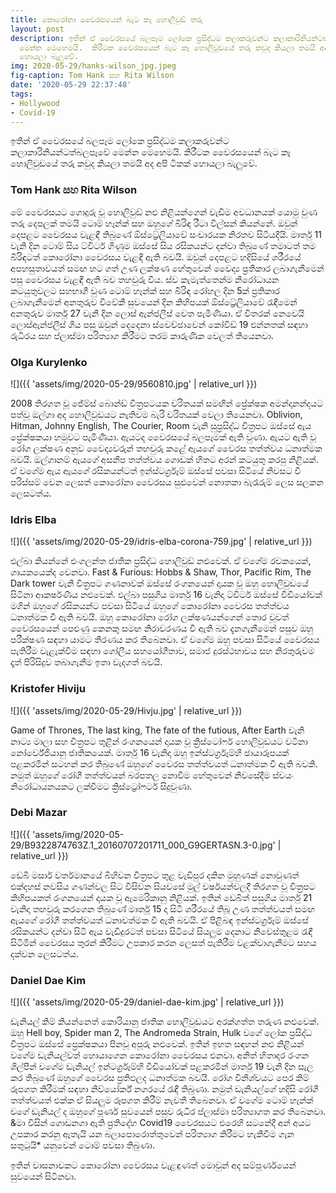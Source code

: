 ```yaml
---
title: කොරෝනා වෛරසයෙන් බැට කෑ හොලිවුඩ් තරු
layout: post
description: ඉතින් ඒ වෛරසයේ බලපෑම ලෝකෙ ප්‍රසිද්ධම කලාකරුවන්ට කලාකාරිනියන්ටත්බලපෑවේ
  මෙන්න මෙහෙමයි.  කිරීටක වෛරසයෙන් බැට කෑ හොලිවුඩයේ තරු කවුද කියලා තමයි අද අපි ටිකක්
  හොයලා බැලුවේ.
img: 2020-05-29/hanks-wilson_jpg.jpeg
fig-caption: Tom Hank සහ Rita Wilson
date: '2020-05-29 22:37:48'
tags:
- Hollywood
- Covid-19
---
```


ඉතින් ඒ වෛරසයේ බලපෑම ලෝකෙ ප්‍රසිද්ධම කලාකරුවන්ට කලාකාරිනියන්ටත්බලපෑවේ මෙන්න මෙහෙමයි.  කිරීටක වෛරසයෙන් බැට කෑ හොලිවුඩයේ තරු කවුද කියලා තමයි අද අපි ටිකක් හොයලා බැලුවේ.  

### Tom Hank සහ Rita Wilson 

මේ වෛරසයට ගොදුරු වූ හොලිවුඩ් නළු නිළියන්ගෙන් වැඩිම අවධානයක් යොමු වුණ තරු දෙපලක් තමයි ටොම් හෑන්ක් සහ ඔහුගේ බිරිඳ රීටා විල්සන් කියන්නේ. ඔවුන් දෙපළට වෛරසය වැළඳී තිබුණේ ඕස්ට්‍රේලියාවේ සංචාරයක නිරතව සිටියදීයි. මාර්තු 11 වැනි දින ටොම්  සිය ට්විටර් ගිණුම ඔස්සේ සිය රසිකයන්ට දන්වා තිබුණේ තමාටත් තම බිරිඳටත් කොරෝනා වෛරසය වැළඳී ඇති බවයි. ඔවුන් දෙපළට හදිසියේ ශරීරයේ අපහසුතාවයත් සමඟ හට ගත් උණ ලක්ෂණ හේතුවෙන් වෛද්‍ය ප්‍රතිකාර ලබාගැනීමෙන් පසු වෛරසය වැළඳී ඇති බව තහවුරු විය. ස්ව කැමැත්තෙන්ම නිරෝධායන කටයුතුවලට සහභාගී වුණ ටොම් හෑන්ක් සහ බිරිඳ රෝහල දින 5ක් ප්‍රතිකාර ලබාගැනීමෙන් අනතුරුව විවේකී සුවයෙන් දින කිහිපයක් ඕස්ට්‍රේලියාවේ රැඳීමෙන් අනතුරුව මාර්තු 27 වැනි දින ලොස් ඇන්ජලීස් වෙත පැමිණියා. ඒ විතරක් නෙවෙයි ලොස්ඇන්ජලීස් ගිය පසු ඔවුන් දෙදෙනා ස්වෙච්ඡාවෙන් කෝවිඩ් 19 එන්නතක් සඳහා රුධිරය සහ ප්ලාස්මා පරිත්‍යාග කිරීමට තරම් කාරුණික වෙලත් තියෙනවා.

### Olga Kurylenko

![]({{ 'assets/img/2020-05-29/9560810.jpg' | relative_url }})

2008 තිරගත වූ ජේම්ස් බොන්ඩ් චිත්‍රපටයක චරිතයක් සමඟින් ප්‍රේක්ෂක අමන්දානන්දයට පත්වූ ඔල්ගා අද හොලිවුඩයට නැතිවම බැරි චරිතයක් වෙලා තියෙනවා. Oblivion, Hitman, Johnny English, The Courier, Room වැනි සුප්‍රසිද්ධ චිත්‍රපට ඔස්සේ ඇය ප්‍රේක්ෂකයා හමුවට පැමිණියා. ඇයටද වෛරසයේ බලපෑමක් ඇති වුණා. ඇයට ඇති වූ රෝග ලක්ෂණ අනුව වෛද්‍යවරුන් තහවුරු කළේ ඇයගේ වෛරස තත්ත්වය ධනාත්මක බවයි. ඔල්ගානම් ඇයගේ අසනීප තත්ත්වය ගොඩක් හිතට අරන් කටයුතු කරපු නිළියක්. ඒ වගේම ඇය ඇයගේ රසිකයන්ටත් ඉන්ස්ටර්ග්‍රෑම් ඔස්සේ පවසා සිටියේ නිවසට වී පරිස්සම් වෙන ලෙසත් කොරෝනා වෛරසය සුළුවෙන් නොතකා බැරෑරුම් ලෙස සලකන ලෙසටත්ය.

### Idris Elba

![]({{ 'assets/img/2020-05-29/idris-elba-corona-759.jpg' | relative_url }})

එල්බා කියන්නේ එංගලන්ත ජාතික ප්‍රසිද්ධ හොලිවුඩ් නළුවෙක්. ඒ වගේම රචකයෙක්, ගායකයෙක්ද වෙනවා. Fast & Furious: Hobbs & Shaw, Thor, Pacific Rim, The Dark tower වැනි චිත්‍රපට ගණනාවක් ඔස්සේ රංගනයෙන් දායක වූ ඔහු හොලිවුඩයේ සිටිනා ආකර්ෂණීය නළුවෙක්. එල්බා පසුගිය මාර්තු 16 වැනිදා ට්විටර් ඔස්සේ වීඩියෝවක් මගින් ඔහුගේ රසිකයන්ට පවසා සිටියේ ඔහුගේ කොරෝනා වෛරස තත්ත්වය ධනාත්මක වී ඇති බවයි. ඔහු කොරෝනා රෝග ලක්ෂණයන්ගෙන් තොර වූවත් වෛරසයෙන් පෙළුණු කෙනකු සමඟ නිරාවරණය වී ඇති බව දැනගැනීමෙන් පසුව ඔහු පරීක්ෂණ සඳහා යාමට තීරණය කර තිබෙනවා. ඒ වගේම ඔහු පවසා සිටියේ වෛරසය පැතිරීම වැළැක්වීම සඳහා ගෝලීය සහයෝගීතාව, සමාජ දුරස්ථභාවය සහ නිරතුරුවම දෑත් පිරිසිදුව තබාගැනීම ඉතා වැදගත් බවයි.

### Kristofer Hiviju

![]({{ 'assets/img/2020-05-29/Hivju.jpg' | relative_url }})

Game of Thrones, The last king, The fate of the futious, After Earth වැනි නාට්‍ය මාලා සහ චිත්‍රපට තුළින් රංගනයෙන් දායක වූ ක්‍රිස්ටෝෆර් හොලිවුඩයට වටිනා නෝර්වේජියානු ජාතිකයෙක්. මාර්තු 16 වැනිදා ඔහු ඉන්ස්ටර්ග්‍රෑම්හි ඡායාරූපයක් පළකරමින් සටහන් කර තිබුණේ ඔහුගේ වෛරස තත්ත්වයත් ධනාත්මක වී ඇති බවකි. නමුත් ඔහුගේ රෝගී තත්ත්වයන් බරපතල නොවීම හේතුවෙන් නිවසේදීම ස්වයං නිරෝධායනයකට ලක්වීමට ක්‍රිස්ට්‍රෝෆර්ට සිදුවුණා.

### Debi Mazar

![]({{ 'assets/img/2020-05-29/B9322874763Z.1_20160707201711_000_G9GERTASN.3-0.jpg' | relative_url }})

ඩෙබී මසාර් වර්තමානයේ බිහිවන චිත්‍රපට තුළ වැඩිපුර දකින මුහුණක් නොවුණත් එක්දහස් නවසිය ගණන්වල සිට විසිවන සියවසේ මුල් වර්ෂයන්වලදී තිරගත වූ චිත්‍රපට කිහිපයකත් රංගනයෙන් දායක වූ ඇමෙරිකානු නිළියක්. ඉතින් ඩෙබිත් පසුගිය මාර්තු 21 වැනිදා තහවුරු කරගෙන තිබුණේ මාර්තු 15 දා සිටි ශරීරයේ තිබූ උණ තත්ත්වයත් සමඟ ඇයගේ රෝගී තත්ත්වයත් ධනාවත්මක වී ඇති බවයි. ඒ පිළිබඳ ඉන්ස්ටර්ග්‍රෑම් ඔස්සේ රසිකයන්ට දන්වා සිටි ඇය වැඩිදුරටත් පවසා සිටියේ සියලුම දෙනාට නිවෙස්තුළම රැඳී සිටිමින් වෛරසය තුරන් කිරීමට උපකාර කරන ලෙසත් පැතිරීම වළක්වාගැනීමට සහය දක්වන ලෙසටත්ය.

### Daniel Dae Kim

![]({{ 'assets/img/2020-05-29/daniel-dae-kim.jpg' | relative_url }})

ඩැනියල් කිම් කියන්නෙත් කොරියානු ජාතික හොලිවුඩයට අරක්ගත්ත තරුණ නළුවෙක්. ඔහු Hell boy, Spider man 2, The Andromeda Strain, Hulk වගේ ලෝක ප්‍රසිද්ධ චිත්‍රපට ඔස්සේ ප්‍රෙක්ෂකයා පිනවූ අපූරු නළුවෙක්. ඉතින් ඉහත සඳහන් නළු නිළියන් වගේම ඩැනියල්වත් හොයාගෙන කොරෝනා වෛරසය එනවා. අනිත් හිතාදර රංගන ශිල්පීන් වගේම ඩැනියල් ඉන්ටර්ග්‍රෑම්හි වීඩියෝවක් පළකරමින් මාර්තු 19 වැනි දින සැල කර තිබුණේ ඔහුගේ වෛරස ප්‍රතිඵලද ධනාත්මක බවයි. රෝග විනිශ්චයට පෙර කිම් රූපගත කිරීමක් සඳහා නිව්යෝර්ක් නගරයේ රැඳී තිබුණා. නමුත් ඩැනියල්ගේ හදිසි රෝගී තත්ත්වයත් එක්ක ඒ සියලුම රූපගත කිරීම් නැවතී තිබෙනවා. ඒ වගේම ටොම් හෑන්ක් වගේ ඩැනියල් ද ඔහුගේ පූර්ණ සුවයෙන් පසුව රුධිර ප්ලාස්මා පරිත්‍යාගත කර තිබෙනවා. &මා විසින් ගොඩනගා ඇති ප්‍රතිදේහ Covid19 වෛරසයට එරෙහි සටනේදී අන් අයට උපකාර කරනු ඇතැයි යන බලාපොරොත්තුවෙන් පරිත්‍යාග කිරීමට හැකිවීම ගැන සතුටුයි* යනුවෙන් ටොම් පවසා තිබුණා.

ඉතින් වාසනාවකට කොරෝනා වෛරසය වැළඳුණත් මොවුන් අද සම්පූර්ණයෙන් සුවයෙන් සිටිනවා.
